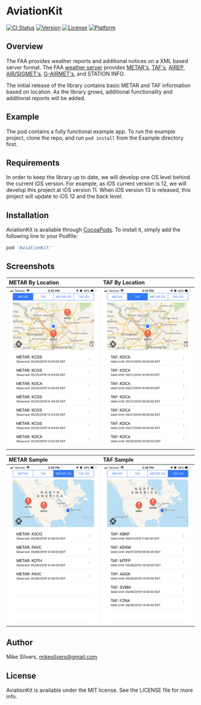 # AviationKit

[![CI Status](https://img.shields.io/travis/mikesilvers/AviationKit.svg?style=flat)](https://travis-ci.org/mikesilvers/AviationKit)
[![Version](https://img.shields.io/cocoapods/v/AviationKit.svg?style=flat)](https://cocoapods.org/pods/AviationKit)
[![License](https://img.shields.io/cocoapods/l/AviationKit.svg?style=flat)](https://cocoapods.org/pods/AviationKit)
[![Platform](https://img.shields.io/cocoapods/p/AviationKit.svg?style=flat)](https://cocoapods.org/pods/AviationKit)

## Overview
The FAA provides weather reports and additional notices on a XML based server format.  The FAA [weather server](https://www.aviationweather.gov/dataserver)   provides [METAR's](https://www.aviationweather.gov/metar), [TAF's](https://aviationweather.gov/static/help/taf-decode.php), [AIREP](https://www.aviationweather.gov/airep/help), [AIR/SIGMET's](https://aviationweather.gov/sigmet/help), [G-AIRMET's](https://aviationweather.gov/gairmet/help), and STATION INFO.

The initial release of the library contains basic METAR and TAF information based on location.  As the library grows, additional functionality and additional reports will be added.

## Example

The pod contains a fully functional example app.  To run the example project, clone the repo, and run `pod install` from the Example directory first.

## Requirements
In order to keep the library up to date, we will develop one OS level behind the current iOS version.  For example, as iOS current version is 12, we will develop this project at iOS version 11.  When iOS version 13 is released, this project will update to iOS 12 and the back level.  

## Installation

AviationKit is available through [CocoaPods](https://cocoapods.org). To install
it, simply add the following line to your Podfile:

```ruby
pod 'AviationKit'
```

## Screenshots

| METAR By Location | TAF By Location |
| :----- | :------ |
| ![METAR by location](https://github.com/mikesilvers/AviationKit/blob/master/images/metar-location-1.png) | ![TAF by location](https://github.com/mikesilvers/AviationKit/blob/master/images/taf-location-1.png)

| METAR Sample | TAF Sample |
| :--- | :--- |
| ![METAR Sample](https://github.com/mikesilvers/AviationKit/blob/master/images/metar-sample-1.png) | ![TAF Sample](https://github.com/mikesilvers/AviationKit/blob/master/images/taf-sample-1.png)

## Author

Mike Silvers, mikesilvers@gmail.com

## License

AviationKit is available under the MIT license. See the LICENSE file for more info.